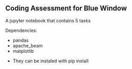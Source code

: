 ## Coding Assessment for Blue Window
A jupyter notebook that contains 5 tasks

Dependencies:
- pandas
- apache_beam
- matplotlib
* They can be instaled with pip install


